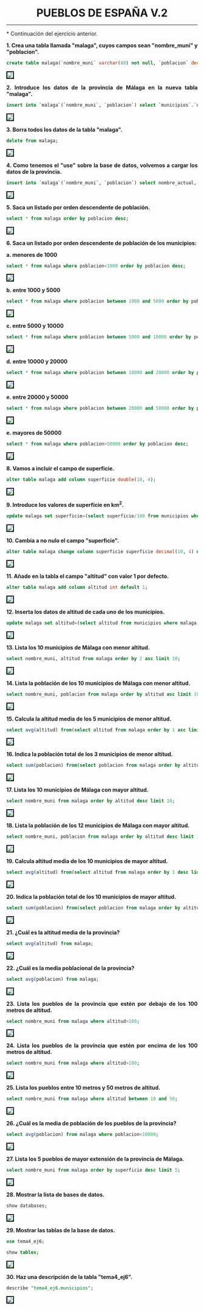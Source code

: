 <style>
  h1{
    text-align: center;
    font-weight: bold;
    border: none;
    margin-bottom: 0px;
  }

  p{
    text-align: justify;
  }

  img{
    border: 2px solid black;
  }
</style>

<h1>PUEBLOS DE ESPAÑA V.2</h1>

<hr>

<p>* Continuación del ejercicio anterior.</p>

<p><b>1. Crea una tabla llamada "malaga", cuyos campos sean "nombre_muni" y "poblacion".</b></p>

```sql
create table malaga(`nombre_muni` varchar(80) not null, `poblacion` decimal(9, 0) not null, primary key(`nombre_muni`));
```

<img src="img/1.png">

<p><b>2. Introduce los datos de la provincia de Málaga en la nueva tabla "malaga".</b></p>

```sql
insert into `malaga`(`nombre_muni`, `poblacion`) select `municipios`.`nombre_actual`, `municipios`.`poblacion_muni` from municipios where provincia="málaga";
```

<img src="img/2.png">

<p><b>3. Borra todos los datos de la tabla "malaga".</b></p>

```sql
delete from malaga;
```

<img src="img/3.png">

<p><b>4. Como tenemos el "use" sobre la base de datos, volvemos a cargar los datos de la provincia.</b></p>

```sql
insert into `malaga`(`nombre_muni`, `poblacion`) select nombre_actual, poblacion_muni from municipios where provincia="málaga";
```

<img src="img/4.png">

<p><b>5. Saca un listado por orden descendente de población.</b></p>

```sql
select * from malaga order by poblacion desc;
```

<img src="img/5.png">

<p><b>6. Saca un listado por orden descendente de población de los municipios:</b></p>

<p><b>a. menores de 1000</b></p>

```sql
select * from malaga where poblacion<1000 order by poblacion desc;
```

<img src="img/6.1.png">

<p><b>b. entre 1000 y 5000</b></p>

```sql
select * from malaga where poblacion between 1000 and 5000 order by poblacion desc;
```

<img src="img/6.2.png">

<p><b>c. entre 5000 y 10000</b></p>

```sql
select * from malaga where poblacion between 5000 and 10000 order by poblacion desc;
```

<img src="img/6.3.png">

<p><b>d. entre 10000 y 20000</b></p>

```sql
select * from malaga where poblacion between 10000 and 20000 order by poblacion desc;
```

<img src="img/6.4.png">

<p><b>e. entre 20000 y 50000</b></p>

```sql
select * from malaga where poblacion between 20000 and 50000 order by poblacion desc;
```

<img src="img/6.5.png">

<p><b>e. mayores de 50000</b></p>

```sql
select * from malaga where poblacion>50000 order by poblacion desc;
```

<img src="img/6.6.png">

<p><b>8. Vamos a incluir el campo de superficie.</b></p>

```sql
alter table malaga add column superficie double(10, 4);
```

<img src="img/8.png">

<p><b>9. Introduce los valores de superficie en km<sup>2</sup>.</b></p>

```sql
update malaga set superficie=(select superficie/100 from municipios where malaga.nombre_muni=municipios.nombre_actual) where nombre_muni<>"";
```

<img src="img/9.png">

<p><b>10. Cambia a no nulo el campo "superficie".</b></p>

```sql
alter table malaga change column superficie superficie decimal(10, 4) not null;
```

<img src="img/10.png">

<p><b>11. Añade en la tabla el campo "altitud" con valor 1 por defecto.</b></p>

```sql
alter table malaga add column altitud int default 1;
```

<img src="img/11.png">

<p><b>12. Inserta los datos de altitud de cada uno de los municipios.</b></p>

```sql
update malaga set altitud=(select altitud from municipios where malaga.nombre_muni=municipios.nombre_actual) where nombre_muni<>"";
```

<img src="img/12.png">

<p><b>13. Lista los 10 municipios de Málaga con menor altitud.</b></p>

```sql
select nombre_muni, altitud from malaga order by 2 asc limit 10;
```

<img src="img/13.png">

<p><b>14. Lista la población de los 10 municipios de Málaga con menor altitud.</b></p>

```sql
select nombre_muni, poblacion from malaga order by altitud asc limit 10;
```

<img src="img/14.png">

<p><b>15. Calcula la altitud media de los 5 municipios de menor altitud.</b></p>

```sql
select avg(altitud) from(select altitud from malaga order by 1 asc limit 5) malaga;
```

<img src="img/15.png">

<p><b>16. Indica la población total de los 3 municipios de menor altitud.</b></p>

```sql
select sum(poblacion) from(select poblacion from malaga order by altitud asc limit 3) malaga;
```

<img src="img/16.png">

<p><b>17. Lista los 10 municipios de Málaga con mayor altitud.</b></p>

```sql
select nombre_muni from malaga order by altitud desc limit 10;
```

<img src="img/17.png">

<p><b>18. Lista la población de los 12 municipios de Málaga con mayor altitud.</b></p>

```sql
select nombre_muni, poblacion from malaga order by altitud desc limit 12;
```

<img src="img/18.png">

<p><b>19. Calcula altitud media de los 10 municipios de mayor altitud.</b></p>

```sql
select avg(altitud) from(select altitud from malaga order by 1 desc limit 10) malaga;
```

<img src="img/19.png">

<p><b>20. Indica la población total de los 10 municipios de mayor altitud.</b></p>

```sql
select sum(poblacion) from(select poblacion from malaga order by altitud desc limit 10) malaga;
```

<img src="img/20.png">

<p><b>21. ¿Cuál es la altitud media de la provincia?</b></p>

```sql
select avg(altitud) from malaga;
```

<img src="img/21.png">

<p><b>22. ¿Cuál es la media poblacional de la provincia?</b></p>

```sql
select avg(poblacion) from malaga;
```

<img src="img/22.png">

<p><b>23. Lista los pueblos de la provincia que estén por debajo de los 100 metros de altitud.</b></p>

```sql
select nombre_muni from malaga where altitud<100;
```

<img src="img/23.png">

<p><b>24. Lista los pueblos de la provincia que estén por encima de los 100 metros de altitud.</b></p>

```sql
select nombre_muni from malaga where altitud>100;
```

<img src="img/24.png">

<p><b>25. Lista los pueblos entre 10 metros y 50 metros de altitud.</b></p>

```sql
select nombre_muni from malaga where altitud between 10 and 50;
```

<img src="img/25.png">

<p><b>26. ¿Cuál es la media de población de los pueblos de la provincia?</b></p>

```sql
select avg(poblacion) from malaga where poblacion<10000;
```

<img src="img/26.png">

<p><b>27. Lista los 5 pueblos de mayor extensión de la provincia de Málaga.</b></p>

```sql
select nombre_muni from malaga order by superficie desc limit 5;
```

<img src="img/27.png">

<p><b>28. Mostrar la lista de bases de datos.</b></p>

```sql
show databases;
```

<img src="img/28.png">

<p><b>29. Mostrar las tablas de la base de datos.</b></p>

```sql
use tema4_ej6;

show tables;
```

<img src="img/29.png">

<p><b>30. Haz una descripción de la tabla "tema4_ej6".</b></p>

```sql
describe "tema4_ej6.municipios";
```

<img src="img/30.png">